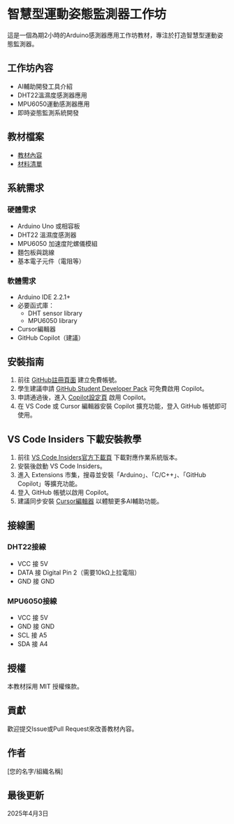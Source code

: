 # 智慧型運動姿態監測器工作坊

這是一個為期2小時的Arduino感測器應用工作坊教材，專注於打造智慧型運動姿態監測器。

## 工作坊內容

- AI輔助開發工具介紹
- DHT22溫濕度感測器應用
- MPU6050運動感測器應用
- 即時姿態監測系統開發

## 教材檔案

- [教材內容](AI輔助Arduino感測器工作坊教材.md)
- [材料清單](材料清單.md)

## 系統需求

### 硬體需求
- Arduino Uno 或相容板
- DHT22 溫濕度感測器
- MPU6050 加速度陀螺儀模組
- 麵包板與跳線
- 基本電子元件（電阻等）

### 軟體需求
- Arduino IDE 2.2.1+
- 必要函式庫：
  - DHT sensor library
  - MPU6050 library
- Cursor編輯器
- GitHub Copilot（建議）

## 安裝指南

1. 前往 [GitHub註冊頁面](https://github.com/join) 建立免費帳號。
2. 學生建議申請 [GitHub Student Developer Pack](https://education.github.com/pack) 可免費啟用 Copilot。
3. 申請通過後，進入 [Copilot設定頁](https://github.com/settings/copilot) 啟用 Copilot。
4. 在 VS Code 或 Cursor 編輯器安裝 Copilot 擴充功能，登入 GitHub 帳號即可使用。

## VS Code Insiders 下載安裝教學

1. 前往 [VS Code Insiders官方下載頁](https://code.visualstudio.com/insiders/) 下載對應作業系統版本。
2. 安裝後啟動 VS Code Insiders。
3. 進入 Extensions 市集，搜尋並安裝「Arduino」、「C/C++」、「GitHub Copilot」等擴充功能。
4. 登入 GitHub 帳號以啟用 Copilot。
5. 建議同步安裝 [Cursor編輯器](https://cursor.sh/) 以體驗更多AI輔助功能。

## 接線圖

### DHT22接線
- VCC 接 5V
- DATA 接 Digital Pin 2（需要10kΩ上拉電阻）
- GND 接 GND

### MPU6050接線
- VCC 接 5V
- GND 接 GND
- SCL 接 A5
- SDA 接 A4

## 授權

本教材採用 MIT 授權條款。

## 貢獻

歡迎提交Issue或Pull Request來改善教材內容。

## 作者

[您的名字/組織名稱]

## 最後更新

2025年4月3日